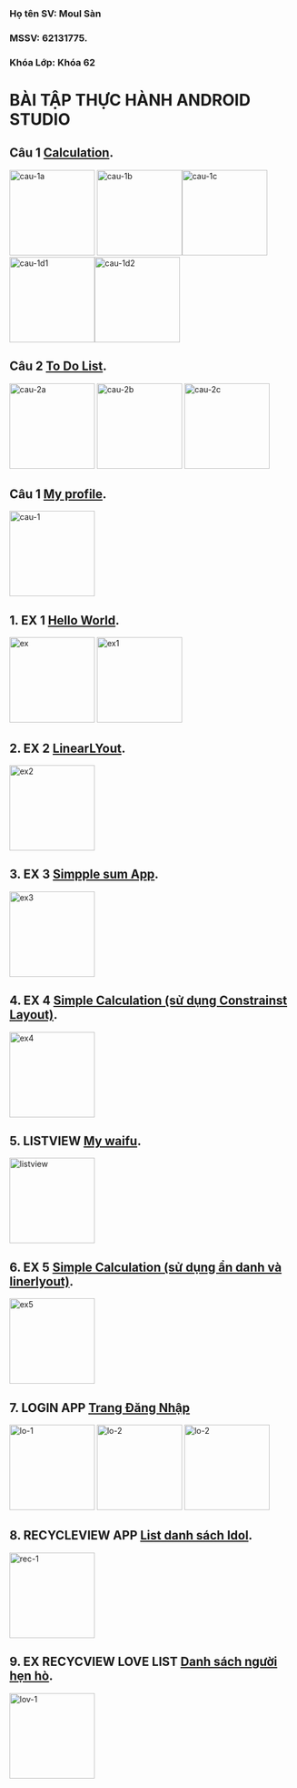### Họ tên SV: Moul Sàn
### MSSV: 62131775.
### Khóa Lớp: Khóa 62

# BÀI TẬP THỰC HÀNH ANDROID STUDIO



## Câu 1 [Calculation](https://github.com/moulsan369/62131775-AndroidProgaming/tree/main/Cau1_CalculationApp/src/ntu62131775).
<img src="https://github.com/moulsan369/62131775-AndroidProgaming/blob/main/images/cau-1a.PNG" alt="cau-1a" width="150" /> <img src="https://github.com/moulsan369/62131775-AndroidProgaming/blob/main/images/cau-1b.PNG" alt="cau-1b" width="150" /><img src="https://github.com/moulsan369/62131775-AndroidProgaming/blob/main/images/cau-1c.PNG" alt="cau-1c" width="150" /><img src="https://github.com/moulsan369/62131775-AndroidProgaming/blob/main/images/cau-1d1.PNG" alt="cau-1d1" width="150" /><img src="https://github.com/moulsan369/62131775-AndroidProgaming/blob/main/images/cau-1d2.PNG" alt="cau-1d2" width="150" />

## Câu 2 [To Do List](https://github.com/moulsan369/62131775-AndroidProgaming/tree/main/Cau2_ToDoList/app/src/main).
<img src="https://github.com/moulsan369/62131775-AndroidProgaming/blob/main/images/cau-2a.jpg" alt="cau-2a" width="150" /> <img src="https://github.com/moulsan369/62131775-AndroidProgaming/blob/main/images/cau-2b.jpg" alt="cau-2b" width="150" /> <img src="https://github.com/moulsan369/62131775-AndroidProgaming/blob/main/images/cau-2c.jpg" alt="cau-2c" width="150" />

## Câu 1 [My profile](https://github.com/moulsan369/62131775-AndroidProgaming/tree/main/Cau3_profile/app/src/main).
<img src="https://github.com/moulsan369/62131775-AndroidProgaming/blob/main/images/cau-3.jpg" alt="cau-1" width="150" />


## 1. EX 1 [Hello World](https://github.com/moulsan369/62131775-AndroidProgaming/blob/main/BTHone/app/src/main/res/layout/ex_1.xml).
<img src="https://github.com/moulsan369/62131775-AndroidProgaming/blob/main/images/ex1.jpg" alt="ex" width="150" /> <img src="https://github.com/moulsan369/62131775-AndroidProgaming/blob/main/images/ex.jpg" alt="ex1" width="150" />

## 2. EX 2 [LinearLYout](https://github.com/moulsan369/62131775-AndroidProgaming/blob/main/BTHone/app/src/main/res/layout/ex_2.xml).
<img src="https://github.com/moulsan369/62131775-AndroidProgaming/blob/main/images/ex3.jpg" alt="ex2" width="150" />

## 3. EX 3 [Simpple sum App](https://github.com/moulsan369/62131775-AndroidProgaming/blob/main/BTHone/app/src/main/res/layout/ex_3.xml).
<img src="https://github.com/moulsan369/62131775-AndroidProgaming/blob/main/images/ex4.jpg" alt="ex3" width="150" />

## 4. EX 4 [Simple Calculation (sử dụng Constrainst Layout)](https://github.com/moulsan369/62131775-AndroidProgaming/blob/main/BTHone/app/src/main/res/layout/ex_4.xml).
<img src="https://github.com/moulsan369/62131775-AndroidProgaming/blob/main/images/ex5.jpg" alt="ex4" width="150" />

## 5. LISTVIEW [My waifu](https://github.com/moulsan369/62131775-AndroidProgaming/tree/main/BTHview/app/src/main).
<img src="https://github.com/moulsan369/62131775-AndroidProgaming/blob/main/images/1.PNG" alt="listview" width="150" />

## 6. EX 5 [Simple Calculation (sử dụng ẩn danh và linerlyout)](https://github.com/moulsan369/62131775-AndroidProgaming/tree/main/BTHtwo/app/src/main/java/com/ntu/bthtwo).
<img src="https://github.com/moulsan369/62131775-AndroidProgaming/blob/main/images/ex2.jpg" alt="ex5" width="150" />

## 7. LOGIN APP [Trang Đăng Nhập](https://github.com/moulsan369/62131775-AndroidProgaming/tree/main/LoginApp/app/src/main)
<img src="https://github.com/moulsan369/62131775-AndroidProgaming/blob/main/images/loginapp-1.jpg" alt="lo-1" width="150" /> <img src="https://github.com/moulsan369/62131775-AndroidProgaming/blob/main/images/hompage.jpg" alt="lo-2" width="150"> <img src="https://github.com/moulsan369/62131775-AndroidProgaming/blob/main/images/homepage-1.jpg" alt="lo-2" width="150">

## 8. RECYCLEVIEW APP [List danh sách Idol](https://github.com/moulsan369/62131775-AndroidProgaming/tree/main/ListRecycView/app/src/main).
<img src="https://github.com/moulsan369/62131775-AndroidProgaming/blob/main/images/listRecycV.jpg" alt="rec-1" width="150">

## 9. EX RECYCVIEW LOVE LIST [Danh sách người hẹn hò](https://github.com/moulsan369/62131775-AndroidProgaming/tree/main/LoveList/app/src/main).
<img src="https://github.com/moulsan369/62131775-AndroidProgaming/blob/main/images/loveRecyc.jpg" alt="lov-1" width="150">
